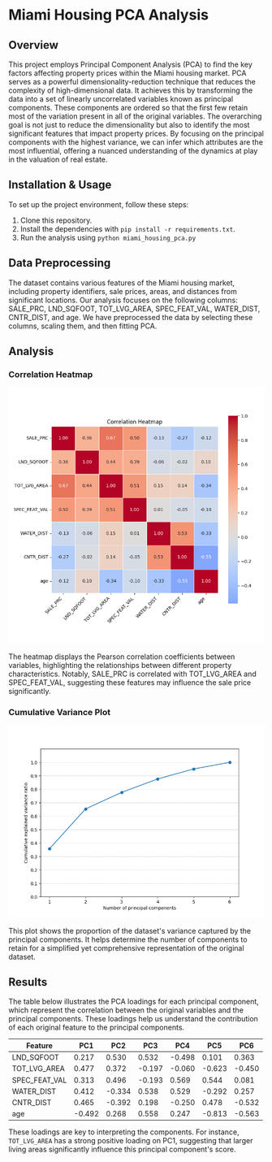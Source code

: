 # Miami Housing PCA Analysis

## Overview
This project employs Principal Component Analysis (PCA) to find the key factors affecting property prices within the Miami housing market. PCA serves as a powerful dimensionality-reduction technique that reduces the complexity of high-dimensional data. It achieves this by transforming the data into a set of linearly uncorrelated variables known as principal components. These components are ordered so that the first few retain most of the variation present in all of the original variables. The overarching goal is not just to reduce the dimensionality but also to identify the most significant features that impact property prices. By focusing on the principal components with the highest variance, we can infer which attributes are the most influential, offering a nuanced understanding of the dynamics at play in the valuation of real estate.

## Installation & Usage
To set up the project environment, follow these steps:
1. Clone this repository.
2. Install the dependencies with `pip install -r requirements.txt`.
3. Run the analysis using `python miami_housing_pca.py`


## Data Preprocessing
The dataset contains various features of the Miami housing market, including property identifiers, sale prices, areas, and distances from significant locations. Our analysis focuses on the following columns: SALE_PRC, LND_SQFOOT, TOT_LVG_AREA, SPEC_FEAT_VAL, WATER_DIST, CNTR_DIST, and age. We have preprocessed the data by selecting these columns, scaling them, and then fitting PCA.

## Analysis
### Correlation Heatmap
![Correlation Heatmap](assets/Corr_heatmap.png)

The heatmap displays the Pearson correlation coefficients between variables, highlighting the relationships between different property characteristics. Notably, SALE_PRC is correlated with TOT_LVG_AREA and SPEC_FEAT_VAL, suggesting these features may influence the sale price significantly.

### Cumulative Variance Plot
![Cumulative Variance Plot](assets/principal_component_cumulative_plot.png)

This plot shows the proportion of the dataset's variance captured by the principal components. It helps determine the number of components to retain for a simplified yet comprehensive representation of the original dataset.

## Results
The table below illustrates the PCA loadings for each principal component, which represent the correlation between the original variables and the principal components. These loadings help us understand the contribution of each original feature to the principal components.

| Feature        | PC1     | PC2     | PC3     | PC4     | PC5     | PC6     |
|----------------|---------|---------|---------|---------|---------|---------|
| LND_SQFOOT     | 0.217   | 0.530   | 0.532   | -0.498  | 0.101   | 0.363   |
| TOT_LVG_AREA   | 0.477   | 0.372   | -0.197  | -0.060  | -0.623  | -0.450  |
| SPEC_FEAT_VAL  | 0.313   | 0.496   | -0.193  | 0.569   | 0.544   | 0.081   |
| WATER_DIST     | 0.412   | -0.334  | 0.538   | 0.529   | -0.292  | 0.257   |
| CNTR_DIST      | 0.465   | -0.392  | 0.198   | -0.250  | 0.478   | -0.532  |
| age            | -0.492  | 0.268   | 0.558   | 0.247   | -0.813  | -0.563  |

These loadings are key to interpreting the components. For instance, `TOT_LVG_AREA` has a strong positive loading on PC1, suggesting that larger living areas significantly influence this principal component's score.
